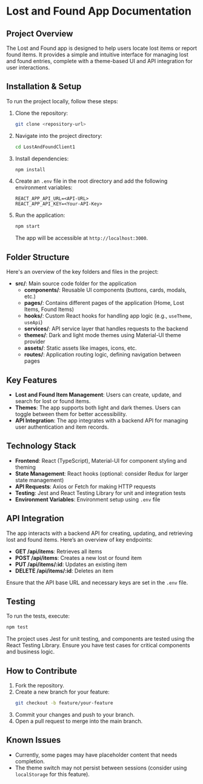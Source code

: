 
# Lost and Found App Documentation

## Project Overview
The Lost and Found app is designed to help users locate lost items or report found items. It provides a simple and intuitive interface for managing lost and found entries, complete with a theme-based UI and API integration for user interactions.

## Installation & Setup
To run the project locally, follow these steps:

1. Clone the repository:
   ```bash
   git clone <repository-url>
   ```
2. Navigate into the project directory:
   ```bash
   cd LostAndFoundClient1
   ```
3. Install dependencies:
   ```bash
   npm install
   ```
4. Create an `.env` file in the root directory and add the following environment variables:
   ```
   REACT_APP_API_URL=<API-URL>
   REACT_APP_API_KEY=<Your-API-Key>
   ```
5. Run the application:
   ```bash
   npm start
   ```
   The app will be accessible at `http://localhost:3000`.

## Folder Structure
Here's an overview of the key folders and files in the project:

- **src/**: Main source code folder for the application
  - **components/**: Reusable UI components (buttons, cards, modals, etc.)
  - **pages/**: Contains different pages of the application (Home, Lost Items, Found Items)
  - **hooks/**: Custom React hooks for handling app logic (e.g., `useTheme`, `useApi`)
  - **services/**: API service layer that handles requests to the backend
  - **themes/**: Dark and light mode themes using Material-UI theme provider
  - **assets/**: Static assets like images, icons, etc.
  - **routes/**: Application routing logic, defining navigation between pages

## Key Features
- **Lost and Found Item Management**: Users can create, update, and search for lost or found items.
- **Themes**: The app supports both light and dark themes. Users can toggle between them for better accessibility.
- **API Integration**: The app integrates with a backend API for managing user authentication and item records.

## Technology Stack
- **Frontend**: React (TypeScript), Material-UI for component styling and theming
- **State Management**: React hooks (optional: consider Redux for larger state management)
- **API Requests**: Axios or Fetch for making HTTP requests
- **Testing**: Jest and React Testing Library for unit and integration tests
- **Environment Variables**: Environment setup using `.env` file

## API Integration
The app interacts with a backend API for creating, updating, and retrieving lost and found items. Here’s an overview of key endpoints:

- **GET /api/items**: Retrieves all items
- **POST /api/items**: Creates a new lost or found item
- **PUT /api/items/:id**: Updates an existing item
- **DELETE /api/items/:id**: Deletes an item

Ensure that the API base URL and necessary keys are set in the `.env` file.

## Testing
To run the tests, execute:
```bash
npm test
```
The project uses Jest for unit testing, and components are tested using the React Testing Library. Ensure you have test cases for critical components and business logic.

## How to Contribute
1. Fork the repository.
2. Create a new branch for your feature:
   ```bash
   git checkout -b feature/your-feature
   ```
3. Commit your changes and push to your branch.
4. Open a pull request to merge into the main branch.

## Known Issues
- Currently, some pages may have placeholder content that needs completion.
- The theme switch may not persist between sessions (consider using `localStorage` for this feature).
